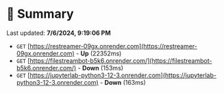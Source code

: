 # 📖 Summary
Last updated: **7/6/2024, 9:19:06 PM**

- `GET` [https://restreamer-09gx.onrender.com](https://restreamer-09gx.onrender.com) - **Up** (22352ms)
- `GET` [https://filestreambot-b5k6.onrender.com/](https://filestreambot-b5k6.onrender.com/) - **Down** (153ms)
- `GET` [https://jupyterlab-python3-12-3.onrender.com](https://jupyterlab-python3-12-3.onrender.com) - **Down** (163ms)
